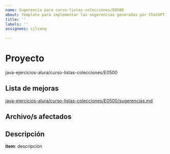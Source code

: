 ```yaml
---
name: Sugerencia para curso-listas-colecciones/E0500
about: Template para implementar las sugerencias generadas por ChatGPT
title: ''
labels: ''
assignees: sjlvanq

---
```


# Proyecto 
java-ejercicios-alura/curso-listas-colecciones/E0500
## Lista de mejoras
[java-ejercicios-alura/curso-listas-colecciones/E0500/sugerencias.md
](https://github.com/sjlvanq/java-ejercicios/blob/main/java-ejercicios-alura/curso-listas-colecciones/E0500/sugerencias.md)
## Archivo/s afectados
[
]()
## Descripción
**item**: descripción
